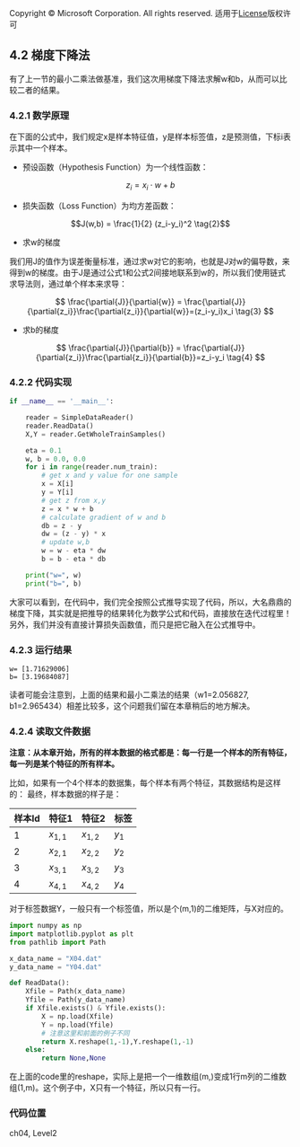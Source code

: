 Copyright © Microsoft Corporation. All rights reserved.
  适用于[License](https://github.com/Microsoft/ai-edu/blob/master/LICENSE.md)版权许可

## 4.2 梯度下降法

有了上一节的最小二乘法做基准，我们这次用梯度下降法求解w和b，从而可以比较二者的结果。

### 4.2.1 数学原理

在下面的公式中，我们规定x是样本特征值，y是样本标签值，z是预测值，下标i表示其中一个样本。

- 预设函数（Hypothesis Function）为一个线性函数：

$$z_i = x_i \cdot w + b \tag{1}$$

- 损失函数（Loss Function）为均方差函数：

$$J(w,b) = \frac{1}{2} (z_i-y_i)^2 \tag{2}$$

- 求w的梯度

我们用J的值作为误差衡量标准，通过求w对它的影响，也就是J对w的偏导数，来得到w的梯度。由于J是通过公式1和公式2间接地联系到w的，所以我们使用链式求导法则，通过单个样本来求导：

$$
\frac{\partial{J}}{\partial{w}} = \frac{\partial{J}}{\partial{z_i}}\frac{\partial{z_i}}{\partial{w}}=(z_i-y_i)x_i \tag{3}
$$

- 求b的梯度

$$
\frac{\partial{J}}{\partial{b}} = \frac{\partial{J}}{\partial{z_i}}\frac{\partial{z_i}}{\partial{b}}=z_i-y_i \tag{4}
$$

### 4.2.2 代码实现

```Python
if __name__ == '__main__':

    reader = SimpleDataReader()
    reader.ReadData()
    X,Y = reader.GetWholeTrainSamples()

    eta = 0.1
    w, b = 0.0, 0.0
    for i in range(reader.num_train):
        # get x and y value for one sample
        x = X[i]
        y = Y[i]
        # get z from x,y
        z = x * w + b
        # calculate gradient of w and b
        db = z - y
        dw = (z - y) * x
        # update w,b
        w = w - eta * dw
        b = b - eta * db

    print("w=", w)    
    print("b=", b)
```

大家可以看到，在代码中，我们完全按照公式推导实现了代码，所以，大名鼎鼎的梯度下降，其实就是把推导的结果转化为数学公式和代码，直接放在迭代过程里！另外，我们并没有直接计算损失函数值，而只是把它融入在公式推导中。

### 4.2.3 运行结果

```
w= [1.71629006]
b= [3.19684087]
```
读者可能会注意到，上面的结果和最小二乘法的结果（w1=2.056827, b1=2.965434）相差比较多，这个问题我们留在本章稍后的地方解决。


### 4.2.4 读取文件数据

**注意：从本章开始，所有的样本数据的格式都是：每一行是一个样本的所有特征，每一列是某个特征的所有样本。**

比如，如果有一个4个样本的数据集，每个样本有两个特征，其数据结构是这样的：
最终，样本数据的样子是：

|样本Id|特征1|特征2|标签|
|---|---|---|---|
|1|$x_{1,1}$|$x_{1,2}$|$y_1$|
|2|$x_{2,1}$|$x_{2,2}$|$y_2$|
|3|$x_{3,1}$|$x_{3,2}$|$y_3$|
|4|$x_{4,1}$|$x_{4,2}$|$y_4$|

对于标签数据Y，一般只有一个标签值，所以是个(m,1)的二维矩阵，与X对应的。

```Python
import numpy as np
import matplotlib.pyplot as plt
from pathlib import Path

x_data_name = "X04.dat"
y_data_name = "Y04.dat"

def ReadData():
    Xfile = Path(x_data_name)
    Yfile = Path(y_data_name)
    if Xfile.exists() & Yfile.exists():
        X = np.load(Xfile)
        Y = np.load(Yfile)
        # 注意这里和前面的例子不同
        return X.reshape(1,-1),Y.reshape(1,-1)
    else:
        return None,None
```
在上面的code里的reshape，实际上是把一个一维数组(m,)变成1行m列的二维数组(1,m)。这个例子中，X只有一个特征，所以只有一行。

### 代码位置

ch04, Level2